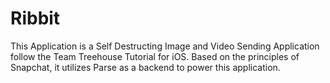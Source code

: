 Ribbit
======


This Application is a Self Destructing Image and Video Sending Application follow the Team Treehouse Tutorial for iOS. Based on the principles of Snapchat, it utilizes Parse as a backend to power this application. 

